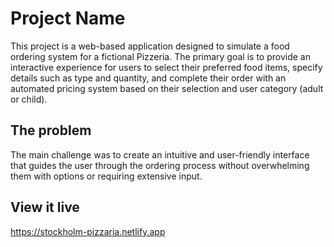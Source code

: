 # Project Name

This project is a web-based application designed to simulate a food ordering system for a fictional Pizzeria. The primary goal is to provide an interactive experience for users to select their preferred food items, specify details such as type and quantity, and complete their order with an automated pricing system based on their selection and user category (adult or child).

## The problem

The main challenge was to create an intuitive and user-friendly interface that guides the user through the ordering process without overwhelming them with options or requiring extensive input. 

## View it live
https://stockholm-pizzaria.netlify.app
